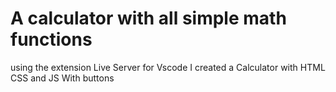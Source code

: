 # A calculator with all simple math functions

using the extension Live Server for Vscode I created a Calculator with HTML CSS and JS With buttons
